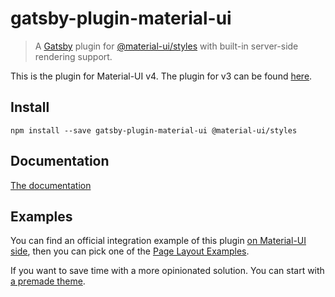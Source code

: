 # gatsby-plugin-material-ui

> A [Gatsby](https://github.com/gatsbyjs/gatsby) plugin for
> [@material-ui/styles](https://github.com/mui-org/material-ui) with
> built-in server-side rendering support.

This is the plugin for Material-UI v4. The plugin for v3 can be found [here](https://github.com/hupe1980/gatsby-plugin-material-ui/tree/v1.2.5).

## Install

`npm install --save gatsby-plugin-material-ui @material-ui/styles`

## Documentation

[The documentation](/gatsby-plugin-material-ui/README.md)

## Examples

You can find an official integration example of this plugin [on Material-UI side](https://github.com/mui-org/material-ui/tree/master/examples/gatsby), then you can pick one of the [Page Layout Examples](https://material-ui.com/getting-started/page-layout-examples/).

If you want to save time with a more opinionated solution. You can start with [a premade theme](https://github.com/hupe1980/gatsby-theme-material-ui).